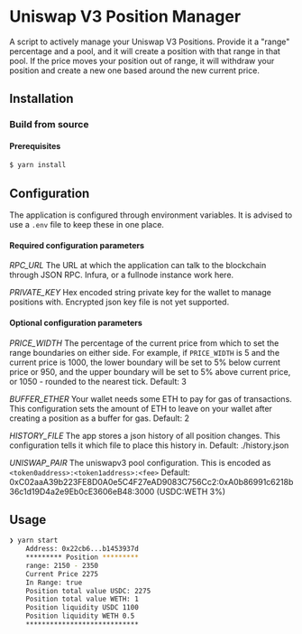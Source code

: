# Uniswap V3 Position Manager

A script to actively manage your Uniswap V3 Positions. Provide it a "range" percentage and a pool, and it will
create a position with that range in that pool. If the price moves your position out of range, it will withdraw
your position and create a new one based around the new current price.

## Installation

### Build from source

#### Prerequisites

```js
$ yarn install
```

## Configuration

The application is configured through environment variables. It is advised to use a `.env` file to keep these in one place.

#### Required configuration parameters

_RPC_URL_
The URL at which the application can talk to the blockchain through JSON RPC. Infura, or a fullnode instance work here.

_PRIVATE_KEY_
Hex encoded string private key for the wallet to manage positions with. Encrypted json key file is not yet supported.

#### Optional configuration parameters

_PRICE_WIDTH_
The percentage of the current price from which to set the range boundaries on either side.
For example, if `PRICE_WIDTH` is 5 and the current price is 1000, the lower boundary will be set to 5% below current price
or 950, and the upper boundary will be set to 5% above current price, or 1050 - rounded to the nearest tick.
Default: 3

_BUFFER_ETHER_
Your wallet needs some ETH to pay for gas of transactions. This configuration sets the amount of ETH to leave on your wallet
after creating a position as a buffer for gas.
Default: 2

_HISTORY_FILE_
The app stores a json history of all position changes. This configuration tells it which file to place this history in.
Default: ./history.json

_UNISWAP_PAIR_
The uniswapv3 pool configuration. This is encoded as `<token0address>:<token1address>:<fee>`
Default: 0xC02aaA39b223FE8D0A0e5C4F27eAD9083C756Cc2:0xA0b86991c6218b36c1d19D4a2e9Eb0cE3606eB48:3000 (USDC:WETH 3%)


## Usage

```sh
❯ yarn start
    Address: 0x22cb6...b1453937d
    ********* Position *********
    range: 2150 - 2350
    Current Price 2275
    In Range: true
    Position total value USDC: 2275
    Position total value WETH: 1
    Position liquidity USDC 1100
    Position liquidity WETH 0.5
    ****************************
```
